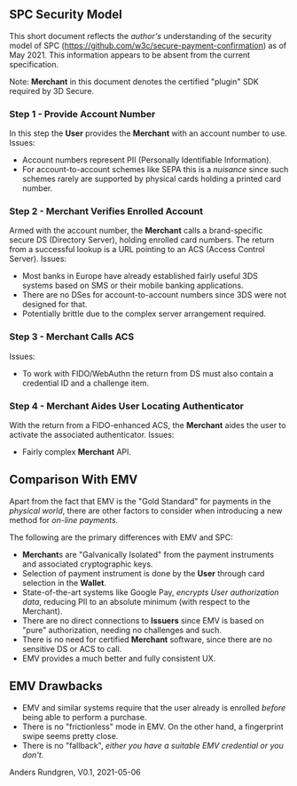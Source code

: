 ## SPC Security Model
This short document reflects the *author's* understanding
of the security model of SPC (https://github.com/w3c/secure-payment-confirmation)
as of May 2021.  This information appears to be absent from the
current specification.

Note: **Merchant** in this document denotes the certified "plugin"
SDK required by 3D Secure.

### Step 1 - Provide Account Number
In this step the **User** provides the **Merchant** with an account number to use.
Issues:
- Account numbers represent PII (Personally Identifiable Information).
- For account-to-account schemes like SEPA this is a *nuisance* since such schemes
rarely are supported by physical cards holding a printed card number.

### Step 2 - Merchant Verifies Enrolled Account
Armed with the account number, the **Merchant** calls a brand-specific
secure DS (Directory Server), holding enrolled card numbers.
The return from a successful lookup is a URL
pointing to an ACS (Access Control Server).
Issues:
- Most banks in Europe have already established fairly useful 3DS
systems based on SMS or their mobile banking applications. 
- There are no DSes for account-to-account numbers since 3DS
were not designed for that.
- Potentially brittle due to the complex server arrangement required.

### Step 3 - Merchant Calls ACS
Issues:
- To work with FIDO/WebAuthn the return from DS must also contain a credential ID
and a challenge item.

### Step 4 - Merchant Aides User Locating Authenticator
With the return from a FIDO-enhanced ACS, the **Merchant** aides the
user to activate the associated authenticator.
Issues:
- Fairly complex **Merchant** API.

## Comparison With EMV
Apart from the fact that EMV is the "Gold Standard" for payments
in the *physical world*, there are other factors to consider
when introducing a new method for *on-line payments*.

The following are the primary differences with EMV
and SPC:
- **Merchant**s are "Galvanically Isolated" from the
payment instruments and associated cryptographic keys.
- Selection of payment instrument is done by the **User**
through card selection in the **Wallet**.
- State-of-the-art systems like Google Pay,
*encrypts User authorization data*, reducing PII to an absolute
minimum (with respect to the Merchant).
- There are no direct connections to **Issuers** since
EMV is based on "pure" authorization, needing no
challenges and such.
- There is no need for certified **Merchant** software, since there
are no sensitive DS or ACS to call.
- EMV provides a much better and fully consistent UX.

## EMV Drawbacks
- EMV and similar systems require that the
user already is enrolled *before* being able to perform
a purchase.
- There is no "frictionless" mode in EMV.  On the other hand,
 a fingerprint swipe seems pretty close.
- There is no "fallback", *either you have a suitable EMV credential or you don't*.


Anders Rundgren, V0.1, 2021-05-06


